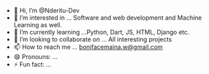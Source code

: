 - 👋 Hi, I’m @Nderitu-Dev
- 👀 I’m interested in ... Software and web development and Machine Learning as well.
- 🌱 I’m currently learning ...Python, Dart, JS, HTML, Django etc.
- 💞️ I’m looking to collaborate on ... All interesting projects
- 📫 How to reach me ... bonifacemaina.w@gmail.com
- 😄 Pronouns: ...
- ⚡ Fun fact: ...

<!---
Nderitu-Dev/Nderitu-Dev is a ✨ special ✨ repository because its `README.md` (this file) appears on your GitHub profile.
You can click the Preview link to take a look at your changes.
--->
